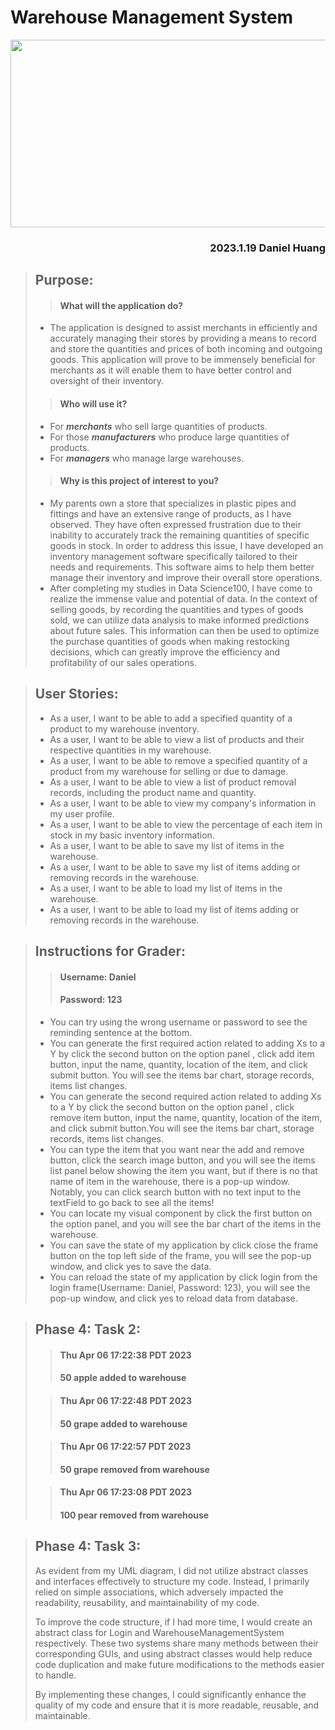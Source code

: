 # Warehouse Management System

<p align="center">
<img src="https://github.com/DanielHuangjiakang/Warehouse-System/blob/main/promotional_image.png?raw=true" width="600" height="300">
</p>

### <p style="text-align: right;">2023.1.19 Daniel Huang</p>

>## Purpose:
>>#### What will the application do?
>- The application is designed to assist merchants in efficiently 
and accurately managing their stores by providing a means to 
record and store the quantities and prices of both incoming and
outgoing goods. This application will prove to be immensely 
beneficial for merchants as it will enable them to have better
control and oversight of their inventory.
>>#### Who will use it?
>- For _**merchants**_ who sell large quantities of products.
>- For those _**manufacturers**_ who produce large quantities of products.
>- For _**managers**_ who manage large warehouses.
>>#### Why is this project of interest to you?
>- My parents own a store that specializes in plastic pipes and fittings
and have an extensive range of products, as I have observed. They have 
often expressed frustration due to their inability to accurately track 
the remaining quantities of specific goods in stock. In order to address
this issue, I have developed an inventory management software specifically 
tailored to their needs and requirements. This software aims to help them 
better manage their inventory and improve their overall store operations.
>- After completing my studies in Data Science100, I have come to realize
the immense value and potential of data. In the context of selling goods, 
by recording the quantities and types of goods sold, we can utilize 
data analysis to make informed predictions about future sales. This 
information can then be used to optimize the purchase quantities of 
goods when making restocking decisions, which can greatly improve the 
efficiency and profitability of our sales operations.

>## User Stories:
> - As a user, I want to be able to add a specified quantity of a product to my warehouse inventory.
> - As a user, I want to be able to view a list of products and their respective quantities in my warehouse.
> - As a user, I want to be able to remove a specified quantity of a product from my warehouse for selling or due to damage.
> - As a user, I want to be able to view a list of product removal records, including the product name and quantity.
> - As a user, I want to be able to view my company's information in my user profile.
> - As a user, I want to be able to view the percentage of each item in stock in my basic inventory information.
> - As a user, I want to be able to save my list of items in the warehouse.
> - As a user, I want to be able to save my list of items adding or removing records in the warehouse.
> - As a user, I want to be able to load my list of items in the warehouse.
> - As a user, I want to be able to load my list of items adding or removing records in the warehouse.

>## Instructions for Grader:
>>#### Username: Daniel
>>#### Password: 123
> - You can try using the wrong username or password to see the reminding sentence at the bottom.
> - You can generate the first required action related to adding Xs to a Y by click the second button on the option panel
, click add item button, input the name, quantity, location of the item, and click submit button. You will see the items
bar chart, storage records, items list changes.
> - You can generate the second required action related to adding Xs to a Y by click the second button on the option panel
, click remove item button, input the name, quantity, location of the item, and click submit button.You will see the items 
bar chart, storage records, items list changes.
> - You can type the item that you want near the add and remove button, click the search image button, and you will see
the items list panel below showing the item you want, but if there is no that name of item in the warehouse, there is a pop-up
window. Notably, you can click search button with no text input to the textField to go back to see all the items!
> - You can locate my visual component by click the first button on the option panel, and you will see the bar chart of 
the items in the warehouse. 
> - You can save the state of my application by click close the frame button on the top left side of the frame, you 
will see the pop-up window, and click yes to save the data.
> - You can reload the state of my application by click login from the login frame(Username: Daniel, Password: 123), 
you will see the pop-up window, and click yes to reload data from database.

>## Phase 4: Task 2:
>>#### Thu Apr 06 17:22:38 PDT 2023
>>#### 50 apple added to warehouse
>
>>#### Thu Apr 06 17:22:48 PDT 2023
>>#### 50 grape added to warehouse
>
>>#### Thu Apr 06 17:22:57 PDT 2023
>>#### 50 grape removed from warehouse
>
>>#### Thu Apr 06 17:23:08 PDT 2023
>>#### 100 pear removed from warehouse

>## Phase 4: Task 3:
> As evident from my UML diagram, I did not utilize abstract classes and interfaces effectively to structure my code.
> Instead, I primarily relied on simple associations, which adversely impacted the readability, reusability, 
> and maintainability of my code.
> 
> To improve the code structure, if I had more time, I would create an abstract class for Login and 
> WarehouseManagementSystem respectively. These two systems share many methods between their corresponding GUIs,
> and using abstract classes would help reduce code duplication and make future modifications to the methods easier 
> to handle.
> 
> By implementing these changes, I could significantly enhance the quality of my code and ensure that 
> it is more readable, reusable, and maintainable.


